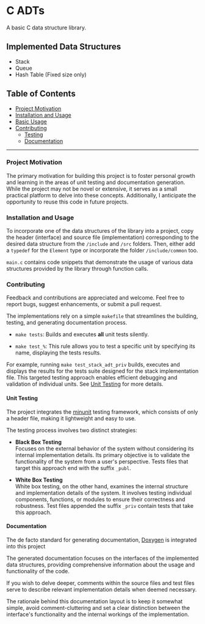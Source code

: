# C ADTs

A basic C data structure library.  

## Implemented Data Structures

+ Stack
+ Queue
+ Hash Table (Fixed size only)

## Table of Contents

+ [Project Motivation](#project-motivation)
+ [Installation and Usage](#installation-and-usage)
+ [Basic Usage](#basic-usage)
+ [Contributing](#contributing)
    + [Testing](#unit-testing)
    + [Documentation](#documentation)

---

### Project Motivation

The primary motivation for building this project is to foster personal growth
and learning in the areas of unit testing and documentation generation.
While the project may not be novel or extensive, it serves as a small practical 
platform to delve into these concepts. Additionally, I anticipate the 
opportunity to reuse this code in future projects.

### Installation and Usage

To incorporate one of the data structures of the library into a project, copy 
the header (interface) and source file (implementation) corresponding to the 
desired data structure from the `/include` and `/src` folders. 
Then, either add a `typedef` for the `Element` type or incorporate the folder 
`/include/common` too.

`main.c` contains code snippets that demonstrate the usage of various data 
structures provided by the library through function calls.

### Contributing

Feedback and contributions are appreciated and welcome. Feel free to report 
bugs, suggest enhancements, or submit a pull request. 

The implementations rely on a simple `makefile` that streamlines the building, 
testing, and generating documentation process. 

+ `make tests`: Builds and executes __all__ unit tests silently. 

+ `make test_%`: This rule allows you to test a specific unit by specifying 
  its name, displaying the tests results.  

For example, running `make test_stack_adt_priv` builds, executes and displays 
the results for the tests suite designed for the stack implementation file. This 
targeted testing approach enables efficient debugging and validation of 
individual units. See [Unit Testing](#unit-testing) for more details.  

#### Unit Testing

The project integrates the [minunit](https://github.com/siu/minunit) testing 
framework, which consists of only a header file, making it lightweight and easy 
to use.

The testing process involves two distinct strategies:

+ __Black Box Testing__  
    Focuses on the external behavior of the system without considering its 
    internal implementation details. Its primary objective is to validate the 
	functionality of the system from a user's perspective. Tests files that
    target this approach end with the suffix `_publ`.

+ __White Box Testing__  
    White box testing, on the other hand, examines the internal structure and
    implementation details of the system. It involves testing individual 
    components, functions, or modules to ensure their correctness and 
    robustness. Test files appended the suffix `_priv` contain tests that 
    take this approach.  

####  Documentation 

The de facto standard for generating documentation, 
[Doxygen](https://www.doxygen.nl/index.html) is integrated into this project 

The generated documentation focuses on the interfaces of the implemented data 
structures, providing comprehensive information about the usage and 
functionality of the code.  

If you wish to delve deeper, comments within the source files and test files 
serve to describe relevant implementation details when deemed necessary.  

The rationale behind this documentation layout is to keep it somewhat simple, 
avoid comment-cluttering and set a clear distinction between the interface's 
functionality and the internal workings of the implementation.
